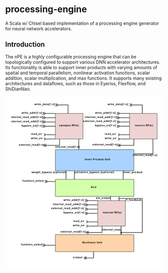# processing-engine

A Scala w/ Chisel based implementation of a processing engine generator for neural network accelerators.

## Introduction

The nPE is a highly configurable processing engine that can be topologically configured to support various DNN accelerator architectures. Its functionality is able to support inner products with varying amounts of spatial and temporal parallelism, nonlinear activation functions, scalar addition, scalar multiplication, and max functions. It supports many existing architectures and dataflows, such as those in Eyeriss, Flexflow, and ShiDianNao.

<img src="images/nPE.png" width="720">
